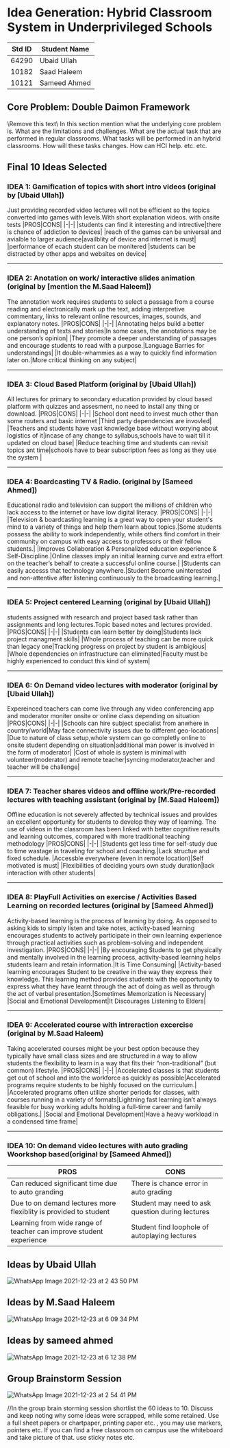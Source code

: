 # Idea Generation: Hybrid Classroom System in Underprivileged Schools

|Std ID|Student Name|
|:-----:|---------------------|
|64290|Ubaid Ullah|
|10182|Saad Haleem|
|10121|Sameed Ahmed|

## Core Problem: Double Daimon Framework
\\Remove this text\\ In this section mention what the underlying core problem is. What are the limitations and challenges. What are the actual task that are performed in regular classrooms. What tasks will be performed in an hybrid classrooms. How will these tasks changes. How can HCI help. etc. etc.

## Final 10 Ideas Selected

### IDEA 1: Gamification of topics with short intro videos (original by [Ubaid Ullah])
Just providing recorded video lectures will not be efficient so the topics converted into games with levels.With short explanation videos.
with onsite tests
|PROS|CONS|
|-|-|
|students can find it interesting and intrective|there is chance of addiction to devices|
|reach of the games can be universal and avialble to larger audience|availblity of device and internet is must|
|performance of ecach student can be monitered |students can be distracted by other apps and websites on device|

---
### IDEA 2: Anotation on work/ interactive slides animation (original by [mention the M.Saad Haleem])
The annotation work requires students to select a passage from a course reading and electronically mark up the text, adding interpretive commentary, links to relevant online resources, images, sounds, and explanatory notes. 
|PROS|CONS|
|-|-|
|Annotating helps build a better understanding of texts and stories|In some cases, the annotations may be one person’s opinion|
|They promote a deeper understanding of passages and encourage students to read with a purpose.|Language Barries for understandings|
|It double-whammies as a way to quickly find information later on.|More critical thinking on any subject|

---
### IDEA 3: Cloud Based Platform (original by [Ubaid Ullah])
All lectures for primary to secondary education provided by cloud based platform with quizzes and assesment, no need to install any thing or download.
|PROS|CONS|
|-|-|
|School dont need to invest much other than some routers and basic internet |Third party dependencies are invovled|
|Teachers and students have vast knowledge base without worrying about logistics of it|incase of any change to syllabus,schools have to wait till it updated on cloud base|
|Reduce teaching time and students can revisit topics ant time|schools have to bear subscription fees as long as they use the system	|


---
### IDEA 4: Boardcasting TV & Radio. (original by [Sameed Ahmed])
Educational radio and television can support the millions of children who lack access to the internet or have low digital literacy. 
|PROS|CONS|
|-|-|
|Television & boardcasting learning is a great way to open your student's mind to a variety of things and help them learn about topics.|Some students possess the ability to work independently, while others find comfort in their community on campus with easy access to professors or their fellow students.|
|Improves Collaboration & Personalized education experience & Self-Discipline.|Online classes imply an initial learning curve and extra effort on the teacher’s behalf to create a successful online course.|
|Students can easily accesss that technology anywhere.|Student Become uninterested and non-attentive after listening continuously to the broadcasting learning.|

---
### IDEA 5: Project centered Learning (original by [Ubaid Ullah])
students assigned with research and project based task rather than assignments and long lectures.Topic based notes and lectures
provided.
|PROS|CONS|
|-|-|
|Students can learn better by doing|Students lack project managment skills|
|Whole process of teaching can be more quick than legacy one|Tracking progress on project by student is ambigious|
|Whole dependencies on infrastructure can eliminated|Faculty must be highly experienced to conduct this kind of system|


---
### IDEA 6: On Demand video lectures with moderator (original by [Ubaid Ullah])
Expereinced teachers can come live through any video conferencing app and moderator moniter onsite or online class depending on situation
|PROS|CONS|
|-|-|
|Schools can hire subject specialist from anwhere in country/world|May face connectivity issues due to different geo-locations|
|Due to nature of class setup,whole system can go completly online to onsite student depending on situation|additional man power is involved in the form of moderator|
|Cost of whole is system is minimal with volunteer(moderator) and remote teacher|syncing moderator,teacher and teacher will be challenge|

---
### IDEA 7: Teacher shares videos and offline work/Pre-recorded lectures with teaching assistant (original by [M.Saad Haleem])
Offline education is not severely affected by technical issues and provides an excellent opportunity for students to develop they way of learning. The use of videos in the classroom has been linked with better cognitive results and learning outcomes, compared with more traditional teaching methodology
|PROS|CONS|
|-|-|
|Students get less time for self-study due to time wastage in traveling for school and coaching.|Lack structue and fixed schedule.
|Accessble everywhere (even in remote location)|Self motivated is must|
|Flexibilities of deciding yours own study duration|lack interaction with other students|

----
### IDEA 8: PlayFull Activities on exercise / Activities Based Learning on recorded lectures (original by [Sameed Ahmed])
Activity-based learning is the process of learning by doing. As opposed to asking kids to simply listen and take notes, activity-based learning encourages students to actively participate in their own learning experience through practical activities such as problem-solving and independent investigation. 
|PROS|CONS|
|-|-|
|By encouraging Students to get physically and mentally involved in the learning process, activity-based learning helps students learn and retain information.|It is Time Consuming|
|Activity-based learning encourages Student to be creative in the way they express their knowledge. This learning method provides students with the opportunity to express what they have learnt through the act of doing as well as through the act of verbal presentation.|Sometimes Memorization is Necessary|
|Social and Emotional Development|It Discourages Listening to Elders|

---

### IDEA 9: Accelerated course with intreraction excercise (original by M.Saad Haleem)
Taking accelerated courses might be your best option because they typically have small class sizes and are structured in a way to allow students the flexibility to learn in a way that fits their “non-traditional” (but common) lifestyle. 
|PROS|CONS|
|-|-|
|Accelerated classes is that students get out of school and into the workforce as quickly as possible|Accelerated programs require students to be highly focused on the curriculum.|
|Accelerated programs often utilize shorter periods for classes, with courses running in a variety of formats|Lightning fast learning isn’t always feasible for busy working adults holding a full-time career and family obligations.|
|Social and Emotional Development|Have a heavy workload in a condensed time frame|

---
### IDEA 10: On demand video lectures with auto grading Woorkshop based(original by [Sameed Ahmed])

|PROS|CONS|
|-|-|
|Can reduced significant time due to auto granding|There is chance error in auto grading|
|Due to on demand lectures more flexiblity is provided to student|Student may need to ask question during lectures|
|Learning from wide range of teacher can improve student experience|Student find loophole of autoplaying lectures|


## Ideas by Ubaid Ullah

![WhatsApp Image 2021-12-23 at 2 43 50 PM](https://user-images.githubusercontent.com/38988469/147224182-17076622-1c2a-404b-8031-21a98cab1fc1.jpeg)

## Ideas by M.Saad Haleem

![WhatsApp Image 2021-12-23 at 6 09 34 PM](https://user-images.githubusercontent.com/49789953/147245127-17616080-5b3f-4fe5-85bb-f9caa4580cc8.jpeg)

## Ideas by sameed ahmed

![WhatsApp Image 2021-12-23 at 6 12 38 PM](https://user-images.githubusercontent.com/86411102/147245726-d7849ea8-3055-4afc-8a4f-cbc4925fdd3e.jpeg)


## Group Brainstorm Session 
![WhatsApp Image 2021-12-23 at 2 54 41 PM](https://user-images.githubusercontent.com/38988469/147224069-971e2edf-f0ca-4cd7-bd91-9bba6eee10c6.jpeg)

//In the group brain storming session shortlist the 60 ideas to 10. Discuss and keep noting why some ideas were scrapped, while some retained. Use a full sheet papers or chartpaper, printing paper etc. , you may use markers, pointers etc. If you can find a free classroom on campus use the whiteboard and take picture of that. use sticky notes etc.    
